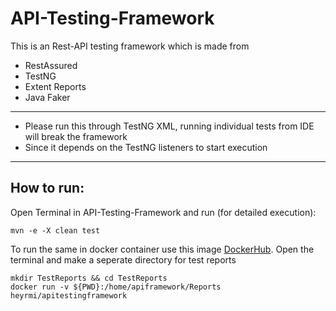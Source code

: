# API-Testing-Framework

This is an Rest-API testing framework which is made from

- RestAssured
- TestNG
- Extent Reports
- Java Faker

---

- Please run this through TestNG XML, running individual tests from IDE will break the framework
- Since it depends on the TestNG listeners to start execution

---

## How to run:

Open Terminal in API-Testing-Framework and run (for detailed execution):

```
mvn -e -X clean test
```

To run the same in docker container use this image [DockerHub](https://hub.docker.com/r/heyrmi/apitestingframework). 
Open the terminal and make a seperate directory for test reports

```
mkdir TestReports && cd TestReports
docker run -v ${PWD}:/home/apiframework/Reports heyrmi/apitestingframework
```

